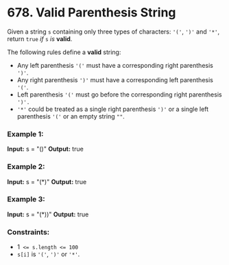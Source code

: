 # 678. Valid Parenthesis String

Given a string `s` containing only three types of characters: `'('`, `')'` and `'*'`, return `true` *if* `s` *is* **valid**.

The following rules define a **valid** string:
- Any left parenthesis `'('` must have a corresponding right parenthesis `')'`.
- Any right parenthesis `')'` must have a corresponding left parenthesis `'('`.
- Left parenthesis `'('` must go before the corresponding right parenthesis `')'.`
- `'*'` could be treated as a single right parenthesis `')'` or a single left parenthesis `'('` or an empty string `""`.
 

### Example 1:
**Input:** s = "()"
**Output:** true

### Example 2:
**Input:** s = "(*)"
**Output:** true

### Example 3:
**Input:** s = "(*))"
**Output:** true
 

### Constraints:
- 1` <= s.length <= 100`
- `s[i]` is `'('`, `')'` or `'*'`.